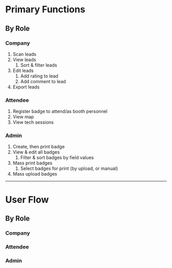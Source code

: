 # Primary Functions

## By Role

### Company

1. Scan leads
2. View leads
    1. Sort & filter leads
3. Edit leads
    1. Add rating to lead
    2. Add comment to lead
4. Export leads

### Attendee

1. Register badge to attend/as booth personnel
2. View map
3. View tech sessions

### Admin

1. Create, then print badge
2. View & edit all badges
    1. Filter & sort badges by field values
3. Mass print badges
    1. Select badges for print (by upload, or manual)
4. Mass upload badges

---
# User Flow

## By Role
### Company
### Attendee
### Admin